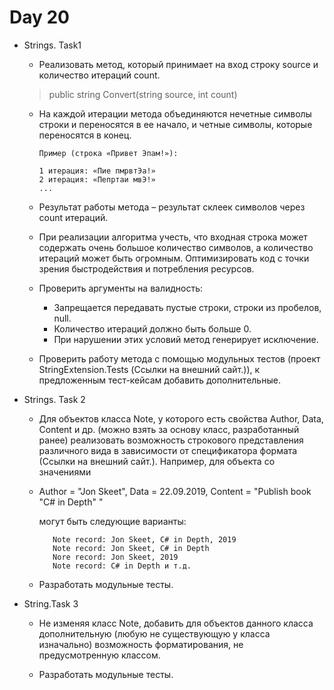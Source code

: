 # Day 20
 * Strings. Task1
   
   * Реализовать метод, который принимает на вход строку source и количество итераций count.

   >public string Convert(string source, int count)
  
   * На каждой итерации метода объединяются нечетные символы строки и переносятся в ее начало, и четные символы, которые переносятся в конец.

         Пример (строка «Привет Эпам!»):

         1 итерация: «Пие пмрвтЭа!»
         2 итерация: «Пепртаи мвЭ!»
         ...

   * Результат работы метода – результат склеек символов через count итераций.

   * При реализации алгоритма учесть, что входная строка может содержать очень большое количество символов, а количество итераций может быть огромным. Оптимизировать код с точки зрения быстродействия и потребления ресурсов.

   * Проверить аргументы на валидность:

     * Запрещается передавать пустые строки, строки из пробелов, null.
     * Количество итераций должно быть больше 0.
     * При нарушении этих условий метод генерирует исключение.

   * Проверить работу метода с помощью модульных тестов (проект StringExtension.Tests (Ссылки на внешний сайт.)), к предложенным тест-кейсам добавить дополнительные.
* Strings. Task 2
   * Для объектов класса Note, у которого есть  свойства Author, Data, Content и др. (можно взять за основу класс, разработанный ранее) реализовать возможность строкового представления различного вида в зависимости от спецификатора формата (Ссылки на внешний сайт.). Например, для объекта со значениями

   * Author = "Jon Skeet", Data = 22.09.2019, Content = "Publish book "C# in Depth" " 

     могут быть следующие варианты:

            Note record: Jon Skeet, C# in Depth, 2019
            Note record: Jon Skeet, C# in Depth
            Nore record: Jon Skeet, 2019
            Note record: C# in Depth и т.д.
   * Разработать модульные тесты.
 * String.Task 3
   * Не изменяя класс Note, добавить для объектов данного класса дополнительную (любую не существующую у класса изначально) возможность форматирования, не предусмотренную классом.

   * Разработать модульные тесты.
